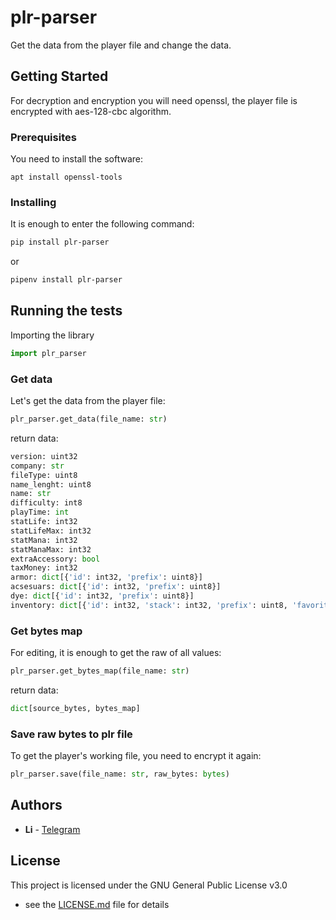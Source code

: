 # plr-parser

Get the data from the player file and change the data.

## Getting Started

For decryption and encryption you will need openssl, the player file is encrypted with aes-128-cbc algorithm.

### Prerequisites

You need to install the software:

```
apt install openssl-tools
```

### Installing


It is enough to enter the following command:

```bash
pip install plr-parser
```

or

```bash
pipenv install plr-parser
```

## Running the tests

Importing the library

```python
import plr_parser
```

### Get data

Let's get the data from the player file:

```python
plr_parser.get_data(file_name: str)
```

return data:

```python
version: uint32
company: str
fileType: uint8
name_lenght: uint8
name: str
difficulty: int8
playTime: int
statLife: int32
statLifeMax: int32
statMana: int32
statManaMax: int32
extraAccessory: bool
taxMoney: int32
armor: dict[{'id': int32, 'prefix': uint8}]
acsesuars: dict[{'id': int32, 'prefix': uint8}]
dye: dict[{'id': int32, 'prefix': uint8}]
inventory: dict[{'id': int32, 'stack': int32, 'prefix': uint8, 'favorites': bool}]
```

### Get bytes map

For editing, it is enough to get the raw of all values:

```python
plr_parser.get_bytes_map(file_name: str)
```

return data:

```python
dict[source_bytes, bytes_map]
```

### Save raw bytes to plr file

To get the player's working file, you need to encrypt it again:

```python
plr_parser.save(file_name: str, raw_bytes: bytes)
```

## Authors

* **Li** -  [Telegram](https://t.me/liriondev)

## License

This project is licensed under the GNU General Public License v3.0

 - see the [LICENSE.md](LICENSE.md) file for details
